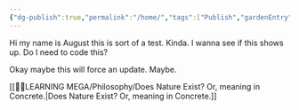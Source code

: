 ```yaml
---
{"dg-publish":true,"permalink":"/home/","tags":["Publish","gardenEntry"]}
---
```


Hi my name is August this is sort of a test. Kinda. I wanna see if this shows up. Do I need to code this?

Okay maybe this will force an update. Maybe.

[[👨‍🎓LEARNING MEGA/Philosophy/Does Nature Exist? Or, meaning in Concrete.\|Does Nature Exist? Or, meaning in Concrete.]]





